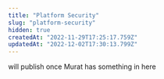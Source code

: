 ```yaml
---
title: "Platform Security"
slug: "platform-security"
hidden: true
createdAt: "2022-11-29T17:25:17.759Z"
updatedAt: "2022-12-02T17:30:13.799Z"
---
```

will publish once Murat has something in here